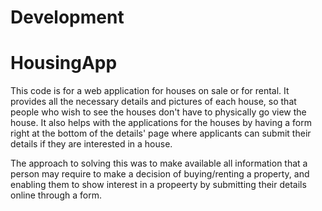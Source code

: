 # Development
# HousingApp
This code is for a web application for houses on sale or for rental. It provides all the necessary details and pictures of each house, so that people who wish to see the houses don't have to physically go view the house.
It also helps with the applications for the houses by having a form right at the bottom of the details' page where applicants can submit their details if they are interested in a house.

The approach to solving this was to make available all information that a person may require to make a decision of buying/renting a property, and enabling them to show interest in a propeerty by submitting their details online through a form.